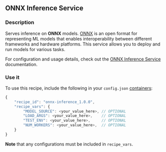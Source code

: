 ## ONNX Inference Service

### Description

Serves inference on **ONNX** models. [ONNX](https://onnx.ai/) is an open format for representing ML models that enables interoperability between different frameworks and hardware platforms. This service allows you to deploy and run models for various tasks.

For configuration and usage details, check out the [ONNX Inference Service](https://infernet-services.docs.ritual.net/reference/onnx_inference_service) documentation.

### Use it

To use this recipe, include the following in your `config.json` [containers](https://docs.ritual.net/infernet/node/configuration#containers-arraycontainer_spec):

```js
{
    "recipe_id": "onnx-inference_1.0.0",
    "recipe_vars": {
        "MODEL_SOURCE": <your_value_here>, // OPTIONAL
        "LOAD_ARGS": <your_value_here>,    // OPTIONAL
        "TEST_ENV": <your_value_here>,     // OPTIONAL
        "NUM_WORKERS": <your_value_here>,  // OPTIONAL
    }
}
```

**Note** that any configurations must be included in `recipe_vars`.